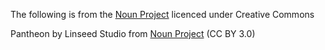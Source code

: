 The following is from the <a href="https://thenounproject.com/" target="_blank">Noun Project</a> licenced under Creative Commons

Pantheon by Linseed Studio from <a href="https://thenounproject.com/browse/icons/term/pantheon/" target="_blank" title="Pantheon Icons">Noun Project</a> (CC BY 3.0)
